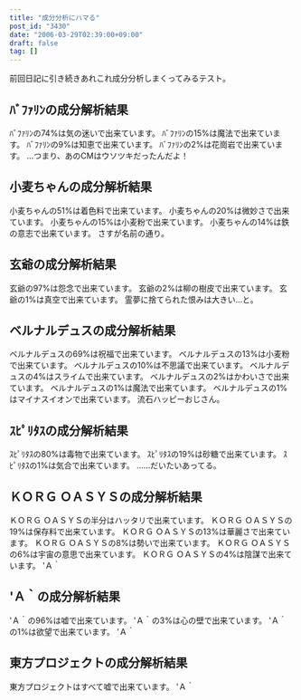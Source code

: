 ```yaml
---
title: "成分分析にハマる"
post_id: "3430"
date: "2006-03-29T02:39:00+09:00"
draft: false
tag: []
---
```



前回日記に引き続きあれこれ成分分析しまくってみるテスト。
## ﾊﾞﾌｧﾘﾝの成分解析結果
ﾊﾞﾌｧﾘﾝの74%は気の迷いで出来ています。 ﾊﾞﾌｧﾘﾝの15%は魔法で出来ています。 ﾊﾞﾌｧﾘﾝの9%は知恵で出来ています。 ﾊﾞﾌｧﾘﾝの2%は花崗岩で出来ています。 …つまり、あのCMはウソツキだったんだよ！
## 小麦ちゃんの成分解析結果
小麦ちゃんの51%は着色料で出来ています。 小麦ちゃんの20%は微妙さで出来ています。 小麦ちゃんの15%は小麦粉で出来ています。 小麦ちゃんの14%は鉄の意志で出来ています。 さすが名前の通り。
## 玄爺の成分解析結果
玄爺の97%は怨念で出来ています。 玄爺の2%は柳の樹皮で出来ています。 玄爺の1%は真空で出来ています。 霊夢に捨てられた恨みは大きい…と。
## ベルナルデュスの成分解析結果
ベルナルデュスの69%は祝福で出来ています。 ベルナルデュスの13%は小麦粉で出来ています。 ベルナルデュスの10%は不思議で出来ています。 ベルナルデュスの4%はスライムで出来ています。 ベルナルデュスの2%はかわいさで出来ています。 ベルナルデュスの1%は魔法で出来ています。 ベルナルデュスの1%はマイナスイオンで出来ています。 流石ハッピーおじさん。
## ｽﾋﾟﾘﾀｽの成分解析結果
ｽﾋﾟﾘﾀｽの80%は毒物で出来ています。 ｽﾋﾟﾘﾀｽの19%は砂糖で出来ています。 ｽﾋﾟﾘﾀｽの1%は気合で出来ています。 ……だいたいあってる。
## ＫＯＲＧ ＯＡＳＹＳの成分解析結果
ＫＯＲＧ ＯＡＳＹＳの半分はハッタリで出来ています。 ＫＯＲＧ ＯＡＳＹＳの19%は保存料で出来ています。 ＫＯＲＧ ＯＡＳＹＳの13%は華麗さで出来ています。 ＫＯＲＧ ＯＡＳＹＳの8%は勢いで出来ています。 ＫＯＲＧ ＯＡＳＹＳの6%は宇宙の意思で出来ています。 ＫＯＲＧ ＯＡＳＹＳの4%は陰謀で出来ています。 'Ａ｀
## 'Ａ｀の成分解析結果
'Ａ｀の96%は嘘で出来ています。 'Ａ｀の3%は心の壁で出来ています。 'Ａ｀の1%は欲望で出来ています。 'Ａ｀
## 東方プロジェクトの成分解析結果
東方プロジェクトはすべて嘘で出来ています。 'Ａ｀

